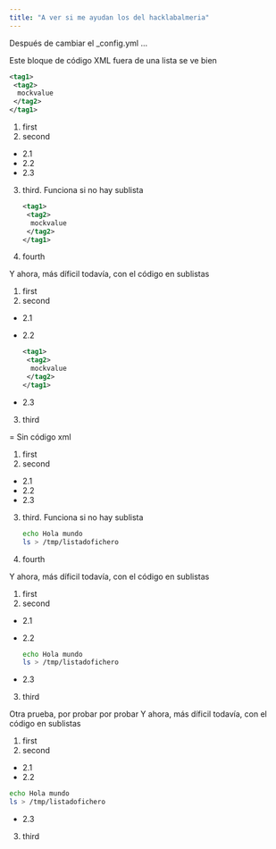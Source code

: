 ```yaml
---
title: "A ver si me ayudan los del hacklabalmeria"
---
```


Después de cambiar el _config.yml ...

Este bloque de código XML fuera de una lista se ve bien

``` xml
<tag1>
 <tag2>
  mockvalue
 </tag2>
</tag1>
```
1. first
2. second
  * 2.1
  * 2.2
  * 2.3
3. third. Funciona si no hay sublista

   ``` xml
   <tag1>
    <tag2>
     mockvalue
    </tag2>
   </tag1>
   ```
   
4. fourth

Y ahora, más díficil todavía, con el código en sublistas

1. first
2. second
  * 2.1
  * 2.2
  
    ``` xml
    <tag1>
     <tag2>
      mockvalue
     </tag2>
    </tag1>
    ```
       
  * 2.3
3. third

= Sin código xml

1. first
2. second
  * 2.1
  * 2.2
  * 2.3
3. third. Funciona si no hay sublista

   ``` bash
   echo Hola mundo 
   ls > /tmp/listadofichero
   ```
   
4. fourth

Y ahora, más díficil todavía, con el código en sublistas

1. first
2. second
  * 2.1
  * 2.2

    ``` bash
    echo Hola mundo 
    ls > /tmp/listadofichero
    ```
    
  * 2.3
3. third

Otra prueba, por probar por probar
Y ahora, más díficil todavía, con el código en sublistas

1. first
2. second
  * 2.1
  * 2.2

  ``` bash
  echo Hola mundo 
  ls > /tmp/listadofichero
  ```
    
  * 2.3
3. third


